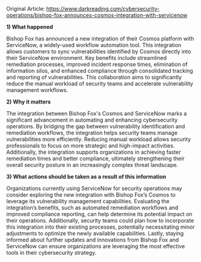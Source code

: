 Original Article: https://www.darkreading.com/cybersecurity-operations/bishop-fox-announces-cosmos-integration-with-servicenow

**1) What happened**

Bishop Fox has announced a new integration of their Cosmos platform with ServiceNow, a widely-used workflow automation tool. This integration allows customers to sync vulnerabilities identified by Cosmos directly into their ServiceNow environment. Key benefits include streamlined remediation processes, improved incident response times, elimination of information silos, and enhanced compliance through consolidated tracking and reporting of vulnerabilities. This collaboration aims to significantly reduce the manual workload of security teams and accelerate vulnerability management workflows.

**2) Why it matters**

The integration between Bishop Fox's Cosmos and ServiceNow marks a significant advancement in automating and enhancing cybersecurity operations. By bridging the gap between vulnerability identification and remediation workflows, the integration helps security teams manage vulnerabilities more efficiently. Reducing manual workload allows security professionals to focus on more strategic and high-impact activities. Additionally, the integration supports organizations in achieving faster remediation times and better compliance, ultimately strengthening their overall security posture in an increasingly complex threat landscape.

**3) What actions should be taken as a result of this information**

Organizations currently using ServiceNow for security operations may consider exploring the new integration with Bishop Fox’s Cosmos to leverage its vulnerability management capabilities. Evaluating the integration’s benefits, such as automated remediation workflows and improved compliance reporting, can help determine its potential impact on their operations. Additionally, security teams could plan how to incorporate this integration into their existing processes, potentially necessitating minor adjustments to optimize the newly available capabilities. Lastly, staying informed about further updates and innovations from Bishop Fox and ServiceNow can ensure organizations are leveraging the most effective tools in their cybersecurity strategy.